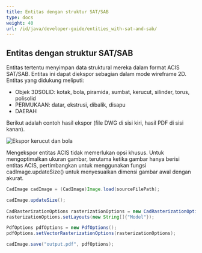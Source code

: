 ```yaml
---
title: Entitas dengan struktur SAT/SAB
type: docs
weight: 40
url: /id/java/developer-guide/entities_with-sat-and-sab/
---
```


## **Entitas dengan struktur SAT/SAB**

Entitas tertentu menyimpan data struktural mereka dalam format ACIS SAT/SAB. Entitas ini dapat diekspor sebagian dalam mode wireframe 2D. Entitas yang didukung meliputi:

*	Objek 3DSOLID: kotak, bola, piramida, sumbat, kerucut, silinder, torus, polisolid
*	PERMUKAAN: datar, ekstrusi, dibalik, disapu
*	DAERAH

Berikut adalah contoh hasil ekspor (file DWG di sisi kiri, hasil PDF di sisi kanan).

![Ekspor kerucut dan bola](/_assets/guide/coneAndSpheres.png)

Mengekspor entitas ACIS tidak memerlukan opsi khusus. Untuk mengoptimalkan ukuran gambar, terutama ketika gambar hanya berisi entitas ACIS, pertimbangkan untuk menggunakan fungsi cadImage.updateSize() untuk menyesuaikan dimensi gambar awal dengan akurat.

```java
CadImage cadImage = (CadImage)Image.load(sourceFilePath);

cadImage.updateSize();
	
CadRasterizationOptions rasterizationOptions = new CadRasterizationOptions();
rasterizationOptions.setLayouts(new String[]{"Model"});

PdfOptions pdfOptions = new PdfOptions();
pdfOptions.setVectorRasterizationOptions(rasterizationOptions);

cadImage.save("output.pdf", pdfOptions);
```
